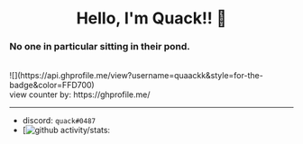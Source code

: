 <h1 align="center">Hello, I'm Quack!! 👋</h1>
<h3 align="left">No one in particular sitting in their pond.</h3>
<br />
![](https://api.ghprofile.me/view?username=quaackk&style=for-the-badge&color=FFD700)
<br /> view counter by: https://ghprofile.me/

---
+ discord: `quack#0487`
+ [![github activity/stats: ](https://github-readme-stats.vercel.app/api?username=quaackk)



<!--
**quaackk/quaackk** is a ✨ _special_ ✨ repository because its `README.md` (this file) appears on your GitHub profile.

Here are some ideas to get you started:

- 🔭 I’m currently working on ...
- 🌱 I’m currently learning ...
- 👯 I’m looking to collaborate on ...
- 🤔 I’m looking for help with ...
- 💬 Ask me about ...
- 📫 How to reach me: ...
- 😄 Pronouns: ...
- ⚡ Fun fact: ...
-->
